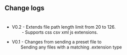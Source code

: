 ## Change logs
#

- V0.2  - Extends file path length limit from 20 to 126.  
  &emsp;&emsp; - Supports css csv xml js extensions.


- V0.1  - Changes from sending a preset file to  
  &emsp;&emsp;Sending any files with a matching .extension type
  
